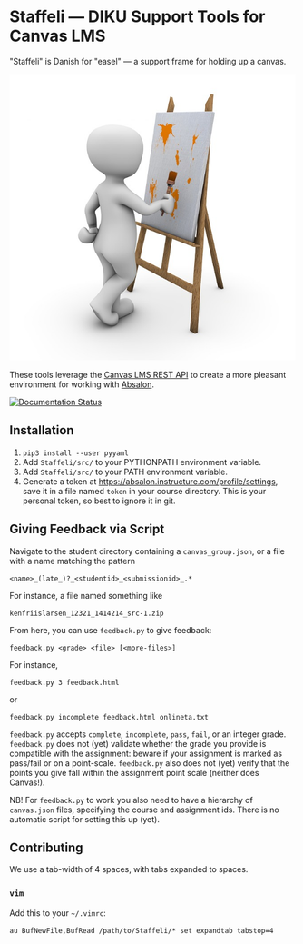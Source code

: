# Staffeli — DIKU Support Tools for Canvas LMS

"Staffeli" is Danish for "easel" — a support frame for holding up a canvas.

![An Easel](logo.jpg
  "Image license: CC0; Source: https://pixabay.com/en/art-painting-modern-art-mural-1027828/")

These tools leverage the [Canvas LMS REST
API](https://canvas.instructure.com/doc/api/index.html) to create a more
pleasant environment for working with [Absalon](https://absalon.ku.dk/).

[![Documentation Status](https://readthedocs.org/projects/staffeli/badge/?version=latest)](http://staffeli.readthedocs.io/en/latest/?badge=latest)

## Installation

1. `pip3 install --user pyyaml`
1. Add `Staffeli/src/` to your PYTHONPATH environment variable.
1. Add `Staffeli/src/` to your PATH environment variable.
1. Generate a token at https://absalon.instructure.com/profile/settings, save
   it in a file named `token` in your course directory. This is your personal
   token, so best to ignore it in git.

## Giving Feedback via Script

Navigate to the student directory containing a `canvas_group.json`, or a
file with a name matching the pattern

```
<name>_(late_)?_<studentid>_<submissionid>_.*
```

For instance, a file named something like

```
kenfriislarsen_12321_1414214_src-1.zip
```

From here, you can use `feedback.py` to give feedback:

```
feedback.py <grade> <file> [<more-files>]
```

For instance,

```
feedback.py 3 feedback.html
```

or

```
feedback.py incomplete feedback.html onlineta.txt
```

`feedback.py` accepts `complete`, `incomplete`, `pass`, `fail`, or an integer
grade. `feedback.py` does not (yet) validate whether the grade you provide is
compatible with the assignment: beware if your assignment is marked as
pass/fail or on a point-scale. `feedback.py` also does not (yet) verify that
the points you give fall within the assignment point scale (neither does
Canvas!).

NB! For `feedback.py` to work you also need to have a hierarchy of
`canvas.json` files, specifying the course and assignment ids. There is no
automatic script for setting this up (yet).

## Contributing

We use a tab-width of 4 spaces, with tabs expanded to spaces.

### `vim`

Add this to your `~/.vimrc`:

```
au BufNewFile,BufRead /path/to/Staffeli/* set expandtab tabstop=4
```

